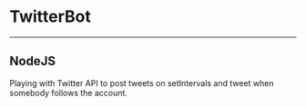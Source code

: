 # TwitterBot
---
NodeJS
----
Playing with Twitter API to post tweets on setIntervals and tweet when somebody follows the account. 
